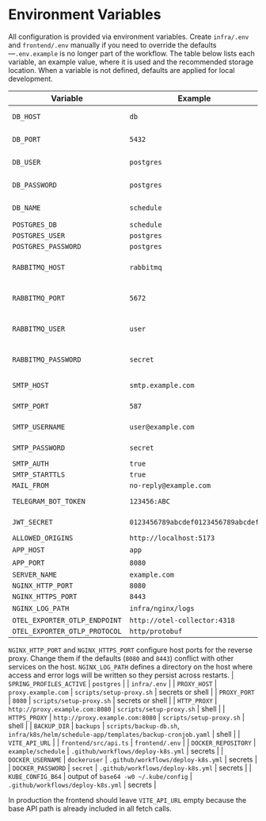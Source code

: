 # Environment Variables

All configuration is provided via environment variables. Create `infra/.env` and
`frontend/.env` manually if you need to override the defaults—`.env.example` is
no longer part of the workflow. The table below lists each variable, an example
value, where it is used and the recommended storage location. When a variable is
not defined, defaults are applied for local
development.

| Variable | Example | Consumed In | Location |
| --- | --- | --- | --- |
| `DB_HOST` | `db` | `backend/src/main/resources/application-postgres.yml`, `scripts/wait-for-db.sh`, `scripts/backup-db.sh` | `infra/.env` |
| `DB_PORT` | `5432` | `backend/src/main/resources/application-postgres.yml`, `scripts/wait-for-db.sh`, `scripts/backup-db.sh` | `infra/.env` |
| `DB_USER` | `postgres` | `backend/src/main/resources/application-postgres.yml`, `scripts/wait-for-db.sh`, `scripts/backup-db.sh` | `infra/.env` |
| `DB_PASSWORD` | `postgres` | `backend/src/main/resources/application-postgres.yml`, `scripts/wait-for-db.sh`, `scripts/backup-db.sh` | `infra/.env` |
| `DB_NAME` | `schedule` | `backend/src/main/resources/application-postgres.yml`, `scripts/wait-for-db.sh`, `scripts/backup-db.sh` | `infra/.env` |
| `POSTGRES_DB` | `schedule` |  | `infra/.env` |
| `POSTGRES_USER` | `postgres` |  | `infra/.env` |
| `POSTGRES_PASSWORD` | `postgres` |  | `infra/.env` |
| `RABBITMQ_HOST` | `rabbitmq` | `infra/k8s/helm/schedule-app/templates/backend-deployment.yaml` | chart values, `infra/.env` |
| `RABBITMQ_PORT` | `5672` | `infra/k8s/helm/schedule-app/templates/backend-deployment.yaml` | chart values, `infra/.env` |
| `RABBITMQ_USER` | `user` | `infra/k8s/helm/schedule-app/templates/rabbitmq-statefulset.yaml` | chart values, `infra/.env` |
| `RABBITMQ_PASSWORD` | `secret` | `infra/k8s/helm/schedule-app/templates/rabbitmq-statefulset.yaml` | chart values, `infra/.env` |
| `SMTP_HOST` | `smtp.example.com` | `backend/src/main/resources/application.yml` | `infra/.env` or secrets |
| `SMTP_PORT` | `587` | `backend/src/main/resources/application.yml` | `infra/.env` or secrets |
| `SMTP_USERNAME` | `user@example.com` | `backend/src/main/resources/application.yml` | `infra/.env` or secrets |
| `SMTP_PASSWORD` | `secret` | `backend/src/main/resources/application.yml` | `infra/.env` or secrets |
| `SMTP_AUTH` | `true` | `backend/src/main/resources/application.yml` | `infra/.env` |
| `SMTP_STARTTLS` | `true` | `backend/src/main/resources/application.yml` | `infra/.env` |
| `MAIL_FROM` | `no-reply@example.com` | `backend/src/main/resources/application.yml` | `infra/.env` |
| `TELEGRAM_BOT_TOKEN` | `123456:ABC` | `backend/src/main/resources/application.yml` | `infra/.env` or secrets |
| `JWT_SECRET` | `0123456789abcdef0123456789abcdef` | `backend/src/main/resources/application.yml` | `infra/.env` or secrets |
| `ALLOWED_ORIGINS` | `http://localhost:5173` | `backend/src/main/java/com/example/scheduletracker/config/CorsConfig.java` | `infra/.env` |
| `APP_HOST` | `app` | `infra/nginx/nginx.conf.template`, `infra/nginx/docker-entrypoint.sh` | `infra/.env` |
| `APP_PORT` | `8080` | `infra/nginx/nginx.conf.template`, `infra/nginx/docker-entrypoint.sh` | `infra/.env` |
| `SERVER_NAME` | `example.com` | `infra/nginx/nginx.conf.template` | `infra/.env` |
| `NGINX_HTTP_PORT` | `8080` |  | `infra/.env` |
| `NGINX_HTTPS_PORT` | `8443` |  | `infra/.env` |
| `NGINX_LOG_PATH` | `infra/nginx/logs` | host path | n/a |
| `OTEL_EXPORTER_OTLP_ENDPOINT` | `http://otel-collector:4318` | `infra/app.yml` | `infra/.env` |
| `OTEL_EXPORTER_OTLP_PROTOCOL` | `http/protobuf` | `infra/app.yml` | `infra/.env` |

`NGINX_HTTP_PORT` and `NGINX_HTTPS_PORT` configure host ports for the reverse proxy. Change them if the
defaults (`8080` and `8443`) conflict with other services on the host. `NGINX_LOG_PATH` defines a directory on the host where access and error logs will be written so they persist across restarts.
| `SPRING_PROFILES_ACTIVE` | `postgres` |  | `infra/.env` |
| `PROXY_HOST` | `proxy.example.com` | `scripts/setup-proxy.sh` | secrets or shell |
| `PROXY_PORT` | `8080` | `scripts/setup-proxy.sh` | secrets or shell |
| `HTTP_PROXY` | `http://proxy.example.com:8080` | `scripts/setup-proxy.sh` | shell |
| `HTTPS_PROXY` | `http://proxy.example.com:8080` | `scripts/setup-proxy.sh` | shell |
| `BACKUP_DIR` | `backups` | `scripts/backup-db.sh`, `infra/k8s/helm/schedule-app/templates/backup-cronjob.yaml` | shell |
| `VITE_API_URL` |  | `frontend/src/api.ts` | `frontend/.env` |
| `DOCKER_REPOSITORY` | `example/schedule` | `.github/workflows/deploy-k8s.yml` | secrets |
| `DOCKER_USERNAME` | `dockeruser` | `.github/workflows/deploy-k8s.yml` | secrets |
| `DOCKER_PASSWORD` | `secret` | `.github/workflows/deploy-k8s.yml` | secrets |
| `KUBE_CONFIG_B64` | output of `base64 -w0 ~/.kube/config` | `.github/workflows/deploy-k8s.yml` | secrets |

In production the frontend should leave `VITE_API_URL` empty because the base API path is already included in all fetch calls.

